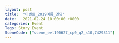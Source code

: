 ```yaml
---
layout: post
title:  "이벤트_2019여름_엔딩"
date:   2021-02-24 10:00:00 +0000
categories: Event
Tags: Story Event
SceneCode: ["scene_evt190627_cp0_q2_s10,7429311"]
---
```

